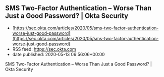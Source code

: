 ## SMS Two-Factor Authentication – Worse Than Just a Good Password? | Okta Security
 - [https://sec.okta.com/articles/2020/05/sms-two-factor-authentication-worse-just-good-password](https://sec.okta.com/articles/2020/05/sms-two-factor-authentication-worse-just-good-password)
 - RSS feed: https://sec.okta.com
 - date published: 2020-05-13 06:56:06+00:00

SMS Two-Factor Authentication – Worse Than Just a Good Password? | Okta Security

